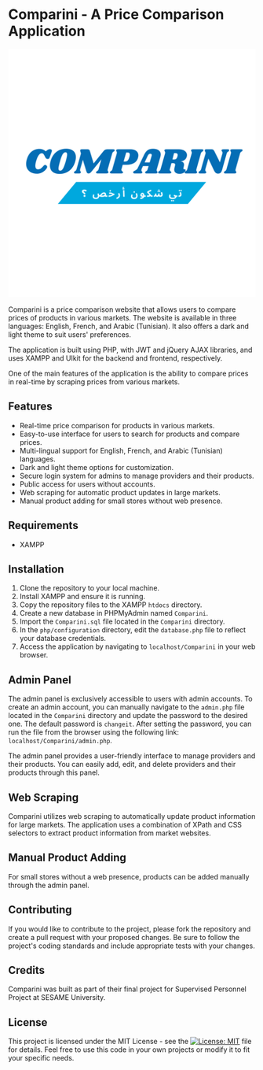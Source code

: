 # Comparini - A Price Comparison Application

![Comparini Logo](img/Logo.png)

Comparini is a price comparison website that allows users to compare prices of products in various markets. The website is available in three languages: English, French, and Arabic (Tunisian). It also offers a dark and light theme to suit users' preferences.

The application is built using PHP, with JWT and jQuery AJAX libraries, and uses XAMPP and UIkit for the backend and frontend, respectively. 

One of the main features of the application is the ability to compare prices in real-time by scraping prices from various markets.

## Features

- Real-time price comparison for products in various markets.
- Easy-to-use interface for users to search for products and compare prices.
- Multi-lingual support for English, French, and Arabic (Tunisian) languages.
- Dark and light theme options for customization.
- Secure login system for admins to manage providers and their products.
- Public access for users without accounts.
- Web scraping for automatic product updates in large markets.
- Manual product adding for small stores without web presence.

## Requirements

- XAMPP

## Installation

1. Clone the repository to your local machine.
2. Install XAMPP and ensure it is running.
3. Copy the repository files to the XAMPP `htdocs` directory.
4. Create a new database in PHPMyAdmin named `Comparini`.
5. Import the `Comparini.sql` file located in the `Comparini` directory.
6. In the `php/configuration` directory, edit the `database.php` file to reflect your database credentials.
7. Access the application by navigating to `localhost/Comparini` in your web browser.

## Admin Panel
The admin panel is exclusively accessible to users with admin accounts. To create an admin account, you can manually navigate to the `admin.php` file located in the `Comparini` directory and update the password to the desired one. The default password is `changeit`. After setting the password, you can run the file from the browser using the following link: `localhost/Comparini/admin.php`.

The admin panel provides a user-friendly interface to manage providers and their products. You can easily add, edit, and delete providers and their products through this panel.

## Web Scraping
Comparini utilizes web scraping to automatically update product information for large markets. The application uses a combination of XPath and CSS selectors to extract product information from market websites.

## Manual Product Adding
For small stores without a web presence, products can be added manually through the admin panel.

## Contributing

If you would like to contribute to the project, please fork the repository and create a pull request with your proposed changes. Be sure to follow the project's coding standards and include appropriate tests with your changes.

## Credits

Comparini was built as part of their final project for Supervised Personnel Project at SESAME University.

## License

This project is licensed under the MIT License - see the [![License: MIT](https://img.shields.io/badge/License-MIT-yellow.svg)](https://opensource.org/licenses/MIT) file for details. Feel free to use this code in your own projects or modify it to fit your specific needs.